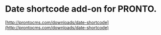 # Date shortcode add-on for PRONTO.
 
[http://prontocms.com/downloads/date-shortcode](http://prontocms.com/downloads/date-shortcode)